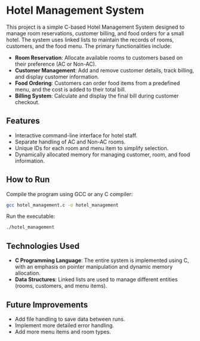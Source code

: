 # Hotel Management System

This project is a simple C-based Hotel Management System designed to manage room reservations, customer billing, and food orders for a small hotel. The system uses linked lists to maintain the records of rooms, customers, and the food menu. The primary functionalities include:

- **Room Reservation**: Allocate available rooms to customers based on their preference (AC or Non-AC).
- **Customer Management**: Add and remove customer details, track billing, and display customer information.
- **Food Ordering**: Customers can order food items from a predefined menu, and the cost is added to their total bill.
- **Billing System**: Calculate and display the final bill during customer checkout.

## Features
- Interactive command-line interface for hotel staff.
- Separate handling of AC and Non-AC rooms.
- Unique IDs for each room and menu item to simplify selection.
- Dynamically allocated memory for managing customer, room, and food information.

## How to Run
Compile the program using GCC or any C compiler:
```sh
gcc hotel_management.c -o hotel_management
```
Run the executable:
```sh
./hotel_management
```

## Technologies Used
- **C Programming Language**: The entire system is implemented using C, with an emphasis on pointer manipulation and dynamic memory allocation.
- **Data Structures**: Linked lists are used to manage different entities (rooms, customers, and menu items).

## Future Improvements
- Add file handling to save data between runs.
- Implement more detailed error handling.
- Add more menu items and room types.
